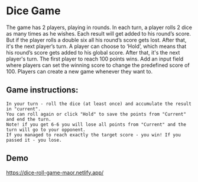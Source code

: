 
# Dice Game

The game has 2 players, playing in rounds.
In each turn, a player rolls 2 dice as many times as he
wishes.
Each result will get added to his round’s score.
But if the player rolls a double six all his round’s score
gets lost.
After that, it's the next player’s turn.
A player can choose to ‘Hold’, which means that his
round’s score gets added to his global score.
After that, it's the next player's turn.
The first player to reach 100 points wins.
Add an input field where players can set the winning
score to change the predefined score of 100.
Players can create a new game whenever they want to.


##  Game instructions:
    In your turn - roll the dice (at least once) and accumulate the result in "current".
    You can roll again or click "Hold" to save the points from "Current" and end the turn.
    Note! if you get 6-6 you will lose all points from "Current" and the turn will go to your opponent.
    If you managed to reach exactly the target score - you win! If you passed it - you lose.
    
## Demo
https://dice-roll-game-maor.netlify.app/


